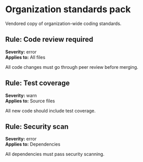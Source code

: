 # Organization standards pack

Vendored copy of organization-wide coding standards.

## Rule: Code review required

**Severity:** error  
**Applies to:** All files

All code changes must go through peer review before merging.

## Rule: Test coverage

**Severity:** warn  
**Applies to:** Source files

All new code should include test coverage.

## Rule: Security scan

**Severity:** error  
**Applies to:** Dependencies

All dependencies must pass security scanning.

